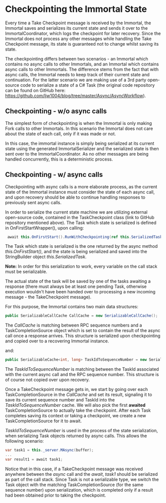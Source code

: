# Checkpointing the Immortal State

Every time a Take Checkpoint message is received by the Immortal, the Immortal saves and serializes its current state and sends it over to the ImmortalCoordinator, which logs the checkpoint for later recovery. Since the Immortal does not process any other messages while handling the Take Checkpoint message, its state is guaranteed not to change whilst saving its state.

The checkpointing differs between two scenarios - an Immortal which contains no async calls to other Immortals, and an Immortal which contains async calls to other Immortals. The difference stems from the fact that with async calls, the Immortal needs to keep track of their current state and continuation. For the latter scenario we are making use of a 3rd party open-source code to serialize a state of a C# Task (the original code repository can be found on GitHub here: https://github.com/ljw1004/blog/tree/master/Async/AsyncWorkflow).

## Checkpointing - w/o async calls

The simplest form of checkpointing is when the Immortal is only making Fork calls to other Immortals. In this scenario the Immortal does not care about the state of each call, only if it was made or not.

In this case, the immortal instance is simply being serialized at its current state using the generated ImmortalSerializer and the serialized state is then sent over to the ImmortalCoordinator. As no other messages are being handled concurrently, this is a deterministic process.

## Checkpointing - w/ async calls

Checkpointing with async calls is a more elaborate process, as the current state of the Immortal instance must consider the state of each async call, and upon recovery should be able to continue handling responses to previously sent async calls.

In order to serialize the current state machine we are utilizing external open-source code, contained in the TaskCheckpoint class (link to GitHub repository mentioned above). The Task which state is serialized is defined in OnFirstStartWrapper(), upon calling:

```c#
 await this.OnFirstStart().RunWithCheckpointing(ref this.SerializedTask);
```

The Task which state is serialized is the one returned by the async method *this.OnFirstStart()*, and the state  is being serialized and saved into the StringBuilder object *this.SerializedTask*.

**Note:** In order for this serialization to work, every variable on the call stack must be serializable.

The actual state of the task will be saved by one of the tasks awaiting a response (there must always be at least one pending Task, otherwise execution wouldn't have been handed over to processing a new incoming message - the TakeCheckpoint message).

For this purpose, the Immortal contains two main data structures:

```c#
public SerializableCallCache CallCache = new SerializableCallCache();
```

The *CallCache* is matching between RPC sequence numbers and a TaskCompletionSource object which is set to contain the result of the async call once a response arrives. This structure is serialized upon checkpointing and copied over to a recovering Immortal instance.

and: 

```c#
public SerializableCache<int, long> TaskIdToSequenceNumber = new SerializableCache<int, long>();
```

The *TaskIdToSequenceNumber* is matching between the TaskId associated with the current async call and the RPC sequence number. This structure is of course not copied over upon recovery.

Once a TakeCheckpoint message gets in, we start by going over each TaskCompletionSource in the *CallCache* and set its result, signaling it to save its current sequence number and TaskId into the *TaskIdToSequenceNumber* cache. We will also pick the first **awaited** TaskCompletionSource to actually take the checkpoint. After each Task completes saving its context or taking a checkpoint, we create a new TaskCompletionSource for it to await.

*TaskIdToSequenceNumber* is used in the process of the state serialization, when serializing Task objects returned by async calls. This allows the following scenario:

```c#
var task1 = this._server.MAsync(buffer);
...
var result1 = await task1;
```

Notice that in this case, if a TakeCheckpoint message was received anywhere between the *async* call and the *await*, *task1* should be serialized as part of the call stack. Since Task is not a serializable type, we switch the Task object with the matching TaskCompletionSource (for the same sequence number) upon serialization, which is completed only if a result had been obtained prior to taking the checkpoint. 
